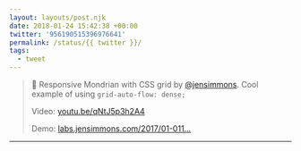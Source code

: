 ```yaml
---
layout: layouts/post.njk
date: 2018-01-24 15:42:38 +00:00
twitter: '956190515396976641'
permalink: /status/{{ twitter }}/
tags: 
  - tweet
---
```


> 🎨 Responsive Mondrian with CSS grid by [@jensimmons](https://twitter.com/jensimmons). Cool example of using `grid-auto-flow: dense;`
> 
> Video: [youtu.be/qNtJ5p3h2A4](https://youtu.be/qNtJ5p3h2A4)
> 
> Demo: [labs.jensimmons.com/2017/01-011…](http://labs.jensimmons.com/2017/01-011.html)

---
